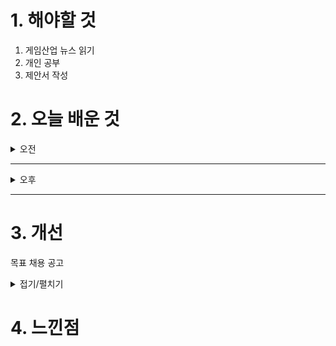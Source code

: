 
# 1. 해야할 것

1. 게임산업 뉴스 읽기 
2. 개인 공부  
3. 제안서 작성



# 2. 오늘 배운 것

<details>
<summary>오전</summary>

## 오늘의 뉴스
### [기사: 퍼스트버서커_카잔](https://www.gameinsight.co.kr/news/articleView.html?idxno=34307)

```

```
</details>

****

<details>
<summary>오후</summary>

## 오버킬 제안서 작성


</details>

****


# 3. 개선
목표 채용 공고

<details>
<summary>접기/펼치기</summary>

![image](https://github.com/user-attachments/assets/20a1b919-21ee-4627-be48-4455dd8cccb3)

## 레벨 구상
[유튜브: 오버킬 시나리오 시연](https://www.youtube.com/watch?v=r1ylKBzTy9g)

[유튜브: 오버킬 정예 시연](https://www.youtube.com/watch?v=33MR3MifGbU)

[유튜브: 오버킬 플레이영상 30분](https://www.youtube.com/watch?v=X-tC_AWtGh0)

[나무위키: 오버킬](https://namu.wiki/w/%ED%94%84%EB%A1%9C%EC%A0%9D%ED%8A%B8%20%EC%98%A4%EB%B2%84%ED%82%AC)

[채용공고: 오버킬 레벨디자인](https://career.nexon.com/user/recruit/member/postDetail?joinCorp=NO&reNo=20250006&currentPage=0)


</details>



# 4. 느낀점
